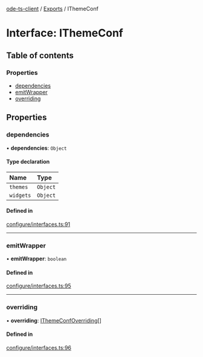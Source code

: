[ode-ts-client](../README.md) / [Exports](../modules.md) / IThemeConf

# Interface: IThemeConf

## Table of contents

### Properties

- [dependencies](ithemeconf.md#dependencies)
- [emitWrapper](ithemeconf.md#emitwrapper)
- [overriding](ithemeconf.md#overriding)

## Properties

### dependencies

• **dependencies**: `Object`

#### Type declaration

| Name | Type |
| :------ | :------ |
| `themes` | `Object` |
| `widgets` | `Object` |

#### Defined in

[configure/interfaces.ts:91](https://github.com/opendigitaleducation/infrontexplore/blob/0e8281d/src/ts/configure/interfaces.ts#L91)

___

### emitWrapper

• **emitWrapper**: `boolean`

#### Defined in

[configure/interfaces.ts:95](https://github.com/opendigitaleducation/infrontexplore/blob/0e8281d/src/ts/configure/interfaces.ts#L95)

___

### overriding

• **overriding**: [IThemeConfOverriding](ithemeconfoverriding.md)[]

#### Defined in

[configure/interfaces.ts:96](https://github.com/opendigitaleducation/infrontexplore/blob/0e8281d/src/ts/configure/interfaces.ts#L96)
